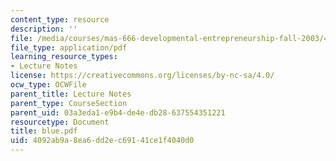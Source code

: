 ```yaml
---
content_type: resource
description: ''
file: /media/courses/mas-666-developmental-entrepreneurship-fall-2003/4092ab9a8ea6dd2ec69141ce1f4040d0_blue.pdf
file_type: application/pdf
learning_resource_types:
- Lecture Notes
license: https://creativecommons.org/licenses/by-nc-sa/4.0/
ocw_type: OCWFile
parent_title: Lecture Notes
parent_type: CourseSection
parent_uid: 03a3eda1-e9b4-de4e-db28-637554351221
resourcetype: Document
title: blue.pdf
uid: 4092ab9a-8ea6-dd2e-c691-41ce1f4040d0
---
```

